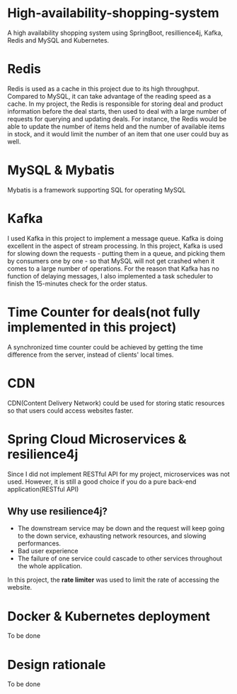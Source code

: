 # High-availability-shopping-system
A high availability shopping system using SpringBoot, resillience4j, Kafka, Redis and MySQL and Kubernetes.

# Redis
Redis is used as a cache in this project due to its high throughput. Compared to MySQL, it can take advantage of the reading speed as a cache. In my project, the Redis is responsible for storing deal and product information before the deal starts, then used to deal with a large number of requests for querying and updating deals. For instance, the Redis would be able to update the number of items held and the number of available items in stock, and it would limit the number of an item that one user could buy as well.

# MySQL & Mybatis
Mybatis is a framework supporting SQL for operating MySQL

# Kafka
I used Kafka in this project to implement a message queue. Kafka is doing excellent in the aspect of stream processing. In this project, Kafka is used for slowing down the requests - putting them in a queue, and picking them by consumers one by one - so that MySQL will not get crashed when it comes to a large number of operations. For the reason that Kafka has no function of delaying messages, I also implemented a task scheduler to finish the 15-minutes check for the order status.

# Time Counter for deals(not fully implemented in this project)

A synchronized time counter could be achieved by getting the time difference from the server, instead of clients' local times.

# CDN
CDN(Content Delivery Network) could be used for storing static resources so that users could access websites faster.

# Spring Cloud Microservices & resilience4j
Since I did not implement RESTful API for my project, microservices was not used. However, it is still a good choice if you do a pure back-end application(RESTful API)
## Why use resilience4j?
- The downstream service may be down and the request will keep going to the down service, exhausting network resources, and slowing performances.
- Bad user experience
- The failure of one service could cascade to other services throughout the whole application.

In this project, the **rate limiter** was used to limit the rate of accessing the website.

# Docker & Kubernetes deployment
To be done

# Design rationale
To be done
